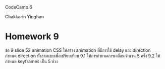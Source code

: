 CodeCamp 6

Chakkarin Yinghan

# Homework 9

ข้อ 9 slide 52 animation CSS 
ให้สร้าง animation ที่มีการใช้ delay และ direction
กำหนด direction ทั้งสามแบบเพื่อเปรียบเทียบ
9.1 ให้การกำหนดการเคลื่อนจำนวน 5 ครั้ง
9.2 ให้กำหนด keyframes เป็น 5 ช่วง

